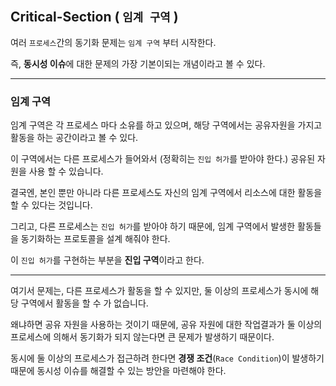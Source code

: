 ## Critical-Section ( `임계 구역` )

여러 `프로세스`간의 동기화 문제는 `임계 구역` 부터 시작한다.

즉, **동시성 이슈**에 대한 문제의 가장 기본이되는 개념이라고 볼 수 있다.

---

### 임계 구역

임계 구역은 각 프로세스 마다 소유를 하고 있으며, 해당 구역에서는 공유자원을 가지고 활동을 하는 공간이라고 볼 수 있다.

이 구역에서는 다른 프로세스가 들어와서 (정확히는 `진입 허가`를 받아야 한다.) 공유된 자원을 사용 할 수 있습니다.

결국엔, 본인 뿐만 아니라 다른 프로세스도 자신의 임계 구역에서 리소스에 대한 활동을 할 수 있다는 것입니다.

그리고, 다른 프로세스는 `진입 허가`를 받아야 하기 때문에, 임계 구역에서 발생한 활동들을 동기화하는 프로토콜을 설계 해줘야 한다.

이 `진입 허가`를 구현하는 부분을 **진입 구역**이라고 한다.

---

여기서 문제는, 다른 프로세스가 활동을 할 수 있지만, 둘 이상의 프로세스가 동시에 해당 구역에서 활동을 할 수 가 없습니다.

왜냐하면 공유 자원을 사용하는 것이기 때문에, 공유 자원에 대한 작업결과가 둘 이상의 프로세스에 의해서 동기화가 되지 않는다면 큰 문제가 발생하기 때문이다.

동시에 둘 이상의 프로세스가 접근하려 한다면 **경쟁 조건**(`Race Condition`)이 발생하기 때문에 동시성 이슈를 해결할 수 있는 방안을 마련해야 한다.






